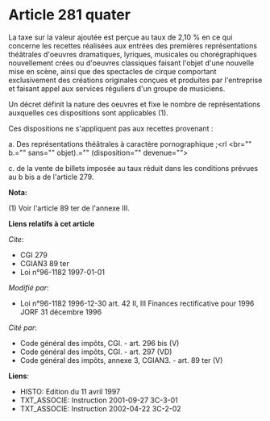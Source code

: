 # Article 281 quater

La taxe sur la valeur ajoutée est perçue au taux de 2,10 % en ce qui concerne les recettes réalisées aux entrées des
premières représentations théâtrales d'oeuvres dramatiques, lyriques, musicales ou chorégraphiques nouvellement crées ou
d'oeuvres classiques faisant l'objet d'une nouvelle mise en scène, ainsi que des spectacles de cirque comportant
exclusivement des créations originales conçues et produites par l'entreprise et faisant appel aux services réguliers d'un
groupe de musiciens.

Un décret définit la nature des oeuvres et fixe le nombre de représentations auxquelles ces dispositions sont applicables
(1).

Ces dispositions ne s'appliquent pas aux recettes provenant :

a. Des représentations théâtrales à caractère pornographique ;<rl <br="" b.="" sans="" objet).="" (disposition="" devenue="">

c. de la vente de billets imposée au taux réduit dans les conditions prévues au b bis a de l'article 279.

</rl>

**Nota:**

(1) Voir l'article 89 ter de l'annexe III.

**Liens relatifs à cet article**

_Cite_:

  - CGI 279
  - CGIAN3 89 ter
  - Loi n°96-1182 1997-01-01

_Modifié par_:

  - Loi n°96-1182 1996-12-30 art. 42 II, III Finances rectificative pour 1996 JORF 31 décembre 1996

_Cité par_:

  - Code général des impôts, CGI. - art. 296 bis (V)
  - Code général des impôts, CGI. - art. 297 (VD)
  - Code général des impôts, annexe 3, CGIAN3. - art. 89 ter (V)

**Liens**:

  - HISTO: Edition du 11 avril 1997
  - TXT_ASSOCIE: Instruction 2001-09-27 3C-3-01
  - TXT_ASSOCIE: Instruction 2002-04-22 3C-2-02
